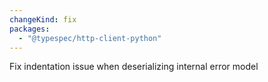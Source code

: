 ```yaml
---
changeKind: fix
packages:
  - "@typespec/http-client-python"
---
```


Fix indentation issue when deserializing internal error model